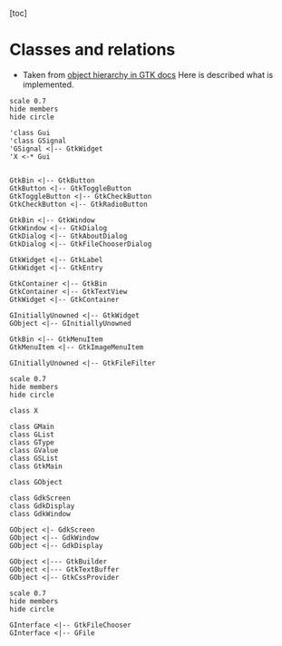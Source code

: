 [toc]

# Classes and relations
* Taken from [object hierarchy in GTK docs](https://developer.gnome.org/gtk3/stable/ch02.html) Here is described what is implemented.

```plantuml
scale 0.7
hide members
hide circle

'class Gui
'class GSignal
'GSignal <|-- GtkWidget
'X <-* Gui


GtkBin <|-- GtkButton
GtkButton <|-- GtkToggleButton
GtkToggleButton <|-- GtkCheckButton
GtkCheckButton <|-- GtkRadioButton

GtkBin <|-- GtkWindow
GtkWindow <|-- GtkDialog
GtkDialog <|-- GtkAboutDialog
GtkDialog <|-- GtkFileChooserDialog

GtkWidget <|-- GtkLabel
GtkWidget <|-- GtkEntry

GtkContainer <|-- GtkBin
GtkContainer <|-- GtkTextView
GtkWidget <|-- GtkContainer

GInitiallyUnowned <|-- GtkWidget
GObject <|-- GInitiallyUnowned

GtkBin <|-- GtkMenuItem
GtkMenuItem <|-- GtkImageMenuItem

GInitiallyUnowned <|-- GtkFileFilter

```

```plantuml
scale 0.7
hide members
hide circle

class X

class GMain
class GList
class GType
class GValue
class GSList
class GtkMain

class GObject

class GdkScreen
class GdkDisplay
class GdkWindow

GObject <|- GdkScreen
GObject <|-- GdkWindow
GObject <|-- GdkDisplay

GObject <|--- GtkBuilder
GObject <|--- GtkTextBuffer
GObject <|-- GtkCssProvider
```


```plantuml
scale 0.7
hide members
hide circle

GInterface <|-- GtkFileChooser
GInterface <|-- GFile

```
